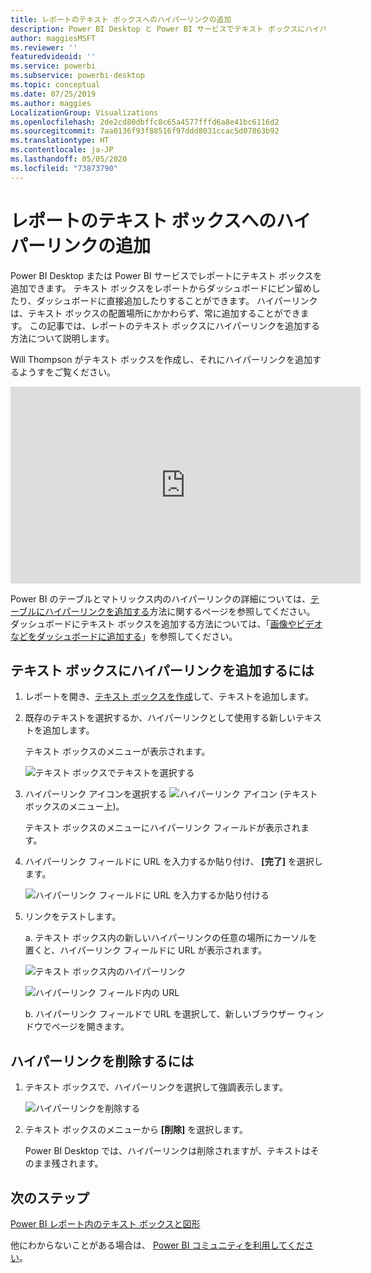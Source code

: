 ```yaml
---
title: レポートのテキスト ボックスへのハイパーリンクの追加
description: Power BI Desktop と Power BI サービスでテキスト ボックスにハイパーリンクを追加する
author: maggiesMSFT
ms.reviewer: ''
featuredvideoid: ''
ms.service: powerbi
ms.subservice: powerbi-desktop
ms.topic: conceptual
ms.date: 07/25/2019
ms.author: maggies
LocalizationGroup: Visualizations
ms.openlocfilehash: 2de2cd80dbffc8c65a4577fffd6a8e41bc6116d2
ms.sourcegitcommit: 7aa0136f93f88516f97ddd8031ccac5d07863b92
ms.translationtype: HT
ms.contentlocale: ja-JP
ms.lasthandoff: 05/05/2020
ms.locfileid: "73873790"
---
```

# <a name="add-a-hyperlink-to-a-text-box-in-a-report"></a>レポートのテキスト ボックスへのハイパーリンクの追加
Power BI Desktop または Power BI サービスでレポートにテキスト ボックスを追加できます。 テキスト ボックスをレポートからダッシュボードにピン留めしたり、ダッシュボードに直接追加したりすることができます。 ハイパーリンクは、テキスト ボックスの配置場所にかかわらず、常に追加することができます。 この記事では、レポートのテキスト ボックスにハイパーリンクを追加する方法について説明します。 


Will Thompson がテキスト ボックスを作成し、それにハイパーリンクを追加するようすをご覧ください。 

<iframe width="560" height="315" src="https://www.youtube.com/embed/_3q6VEBhGew#t=0m55s" frameborder="0" allowfullscreen></iframe>

Power BI のテーブルとマトリックス内のハイパーリンクの詳細については、[テーブルにハイパーリンクを追加する](power-bi-hyperlinks-in-tables.md)方法に関するページを参照してください。 ダッシュボードにテキスト ボックスを追加する方法については、「[画像やビデオなどをダッシュボードに追加する](service-dashboard-add-widget.md)」を参照してください。 

## <a name="to-add-a-hyperlink-to-a-text-box"></a>テキスト ボックスにハイパーリンクを追加するには
1. レポートを開き、[テキスト ボックスを作成](power-bi-reports-add-text-and-shapes.md)して、テキストを追加します。 
2. 既存のテキストを選択するか、ハイパーリンクとして使用する新しいテキストを追加します。 

   テキスト ボックスのメニューが表示されます。
   
   ![テキスト ボックスでテキストを選択する](media/service-add-hyperlink-to-text-box/power-bi-hyperlink-new.png)
3. ハイパーリンク アイコンを選択する ![ハイパーリンク アイコン](media/service-add-hyperlink-to-text-box/power-bi-hyperlink-icon.png) (テキスト ボックスのメニュー上)。

   テキスト ボックスのメニューにハイパーリンク フィールドが表示されます。

4. ハイパーリンク フィールドに URL を入力するか貼り付け、 **[完了]** を選択します。
   
   ![ハイパーリンク フィールドに URL を入力するか貼り付ける](media/service-add-hyperlink-to-text-box/power-bi-add-link.png)
5. リンクをテストします。  

   a. テキスト ボックス内の新しいハイパーリンクの任意の場所にカーソルを置くと、ハイパーリンク フィールドに URL が表示されます。  
     
      ![テキスト ボックス内のハイパーリンク](media/service-add-hyperlink-to-text-box/power-bi-test-link.png)
   
      ![ハイパーリンク フィールド内の URL](media/service-add-hyperlink-to-text-box/power-bi-hyperlink-edit.png)

   b. ハイパーリンク フィールドで URL を選択して、新しいブラウザー ウィンドウでページを開きます。

## <a name="to-remove-the-hyperlink"></a>ハイパーリンクを削除するには
1. テキスト ボックスで、ハイパーリンクを選択して強調表示します。
   
     ![ハイパーリンクを削除する](media/service-add-hyperlink-to-text-box/power-bi-hyperlink-remove.png)
2. テキスト ボックスのメニューから **[削除]** を選択します。 

   Power BI Desktop では、ハイパーリンクは削除されますが、テキストはそのまま残されます。

## <a name="next-steps"></a>次のステップ
[Power BI レポート内のテキスト ボックスと図形](power-bi-reports-add-text-and-shapes.md)

他にわからないことがある場合は、 [Power BI コミュニティを利用してください](https://community.powerbi.com/)。

